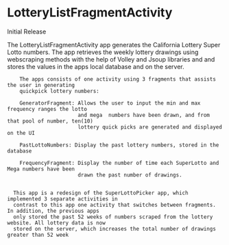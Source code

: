 # LotteryListFragmentActivity
Initial Release

The LotteryListFragmentActivity app  generates the California Lottery Super Lotto numbers.
The app retrieves the weekly lottery drawings using webscraping methods with the help of
Volley and Jsoup libraries and  and stores the values in the apps local database  and on the server.


		The apps consists of one activity using 3 fragments that assists the user in generating
		quickpick lottery numbers:

	    GeneratorFragment: Allows the user to input the min and max frequency ranges the lotto
                           and mega  numbers have been drawn, and from that pool of number, ten(10)
                           lottery quick picks are generated and displayed on the UI

	    PastLottoNumbers: Display the past lottery numbers, stored in the database

	    FrequencyFragment: Display the number of time each SuperLotto and Mega numbers have been
	                       drawn the past number of drawings.

   
      This app is a redesign of the SuperLottoPicker app, which implemented 3 separate activities in 
      contrast to this app one activity that switches between fragments. In addition, the previous apps 
      only stored the past 52 weeks of numbers scraped from the lottery website. All lottery data is now 
      stored on the server, which increases the total number of drawings greater than 52 week
